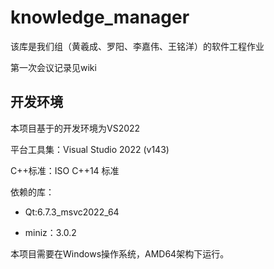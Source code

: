 # knowledge_manager

该库是我们组（黄羲成、罗阳、李嘉伟、王铭洋）的软件工程作业

第一次会议记录见wiki

## 开发环境

本项目基于的开发环境为VS2022

平台工具集：Visual Studio 2022 (v143)

C++标准：ISO C++14 标准

依赖的库：

- Qt:6.7.3_msvc2022_64

- miniz：3.0.2

本项目需要在Windows操作系统，AMD64架构下运行。